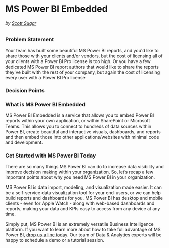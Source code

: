 # MS Power BI Embedded
###### by [Scott Sugar](https://linkedin.com/in/scottsugar)

### Problem Statement
Your team has built some beautiful MS Power BI reports, and you'd like to share those with your clients and/or vendors, but the cost of licensing all of your clients with a Power BI Pro license is too high.  Or you have a few dedicated MS Power BI report authors that would like to share the reports they've built with the rest of your company, but again the cost of licensing every user with a Power BI Pro license

### Decision Points

### What is MS Power BI Embedded
MS Power BI Embedded is a service that allows you to embed Power BI reports within your own application, or within SharePoint or Microsoft Teams.  This allows you to connect to hundreds of data sources within Power BI, create beautiful and interactive visuals, dashboards, and reports and then embed those into other applications/websites with minimal code and development.

### Get Started with MS Power BI Today
There are so many things MS Power BI can do to increase data visibility and improve decision making within your organization. So, let’s recap a few important points about why you need MS Power BI in your organization.

MS Power BI is data import, modeling, and visualization made easier.  It can be a self-service data visualization tool for your end-users, or we can help build reports and dashboards for you.  MS Power BI has desktop and mobile clients - even for Apple Watch - along with web-based dashboards and reports, making your data and KPIs easy to access from any device at any time.

Simply put, MS Power BI is an extremely versatile Business Intelligence platform. If you want to learn more about how to take full advantage of MS Power BI, [drop us a line today](mailto:cloud@proserveit.com?Subject=I%20Want%20To%20Learn%20More%20About%20Power%20BI%20Solutions). Our team of Data & Analytics experts will be happy to schedule a demo or a tutorial session.